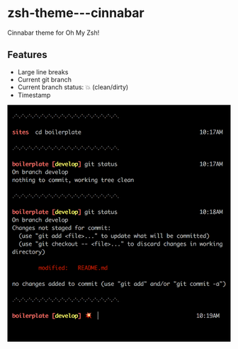 # zsh-theme---cinnabar
Cinnabar theme for Oh My Zsh!

## Features
+ Large line breaks
+ Current git branch
+ Current branch status: :boom: (clean/dirty)
+ Timestamp

![Cinnabar theme screenshot](screenshot.png?raw=true "Cinnabar theme screenshot")